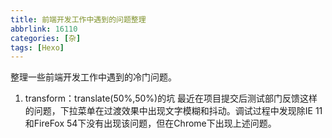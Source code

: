 ```yaml
---
title: 前端开发工作中遇到的问题整理
abbrlink: 16110
categories: [杂]
tags: [Hexo]
---
```



整理一些前端开发工作中遇到的冷门问题。
<!-- more -->
1. transform：translate(50%,50%)的坑
最近在项目提交后测试部门反馈这样的问题，下拉菜单在过渡效果中出现文字模糊和抖动。调试过程中发现除IE 11和FireFox 54下没有出现该问题，但在Chrome下出现上述问题。
